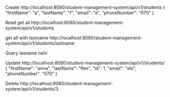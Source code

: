 Create 
http://localhost:8080/student-management-system/api/v1/students
{
	"firstName": "a",
	"lastName": "f",
	"email": "e",
	"phoneNumber": "070"
}


Read 
get all
http://localhost:8080/student-management-system/api/v1/students

get all with lastname
http://localhost:8080/student-management-system/api/v1/students/lastname

Query 
lasname nehl

Update 
http://localhost:8080/student-management-system/api/v1/students/
{
	"firstName": "anna",
	"lastName": "flen",
	"id": 1,
	"email": "elo",
	"phoneNumber": "070"
}

Delete
http://localhost:8080/student-management-system/api/v1/students/3
